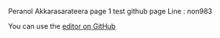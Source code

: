 Peranol Akkarasarateera
page 1 test github page
Line : non983

You can use the [editor on GitHub](https://github.com/peranol/peranol.github.io/edit/master/README.md) 
